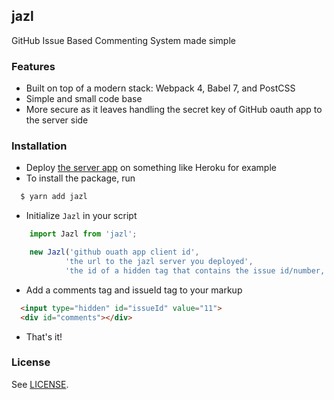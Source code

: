 jazl
---

GitHub Issue Based Commenting System made simple

### Features

- Built on top of a modern stack: Webpack 4, Babel 7, and PostCSS
- Simple and small code base
- More secure as it leaves handling the secret key of GitHub oauth app to the server side

### Installation

- Deploy [the server app](https://github.com/aonemd/jazl-server) on something like Heroku for example
- To install the package, run
```sh
  $ yarn add jazl
```

- Initialize `Jazl` in your script

```javascript
    import Jazl from 'jazl';

    new Jazl('github ouath app client id',
            'the url to the jazl server you deployed',
            'the id of a hidden tag that contains the issue id/number, e.g., issueId');
  ```
- Add a comments tag and issueId tag to your markup

```html
  <input type="hidden" id="issueId" value="11">
  <div id="comments"></div>
```
- That's it!

### License

See [LICENSE](https://github.com/aonemd/jazl/blob/master/LICENSE).
